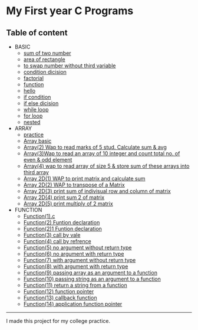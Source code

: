 # My First year C Programs
## Table of content
- BASIC
    - [sum of two number](./BASIC/1.%20sum%20two%20number.c)
    - [area of rectangle](./BASIC/3.%20area%20of%20rectangle%20.c)
    - [to swap number without third variable](./BASIC/4.%20to%20swap%20two%20%20no.%20without%20using%20third%20variable.c)
    - [condition dicision](./BASIC/condition%20dicision.c)
    - [factorial](./BASIC/factoriall.c)
    - [function](./BASIC/function.c)
    - [hello](./BASIC/hello.c)
    - [if condition](./BASIC/IF%20DICISION.C)
    - [if else dicision](./BASIC/IF%20ELSE%20dicision.c)
    - [while loop](./BASIC/loop%20(while).c)
    - [for loop](./BASIC/loop(for).c)
    - [nested](./BASIC/nested.c)
- ARRAY
    - [practice](./ARRAY/practice.c)
    - [Array basic](./ARRAY/Array(1).c)
    - [Array(2) Wap to read marks of 5 stud. Calculate sum & avg](./ARRAY/Array(2)%20Wap%20to%20read%20marks%20of%205%20stud.%20Calculate%20sum%20%26%20avg.c)   
    - [Array(3)Wap to read an array of 10 integer and count total no. of even & odd  element](./ARRAY/Array(3)Wap%20to%20read%20an%20array%20of%2010%20integer%20and%20count%20total%20no.%20of%20even%20%26%20odd%20%20element.c) 
    - [Array(4) wap to read array of size 5 & store sum of these arrays into third array](./ARRAY/Array(4)%20wap%20to%20read%20array%20of%20size%205%20%26%20store%20sum%20of%20these%20arrays%20into%20third%20array.c)
    - [Array 2D(1) WAP to print matrix and calculate sum](./ARRAY/Array%202D(1)%20WAP%20to%20print%20matrix%20and%20calculate%20sum.c)
    - [Array 2D(2) WAP to transpose of a Matrix](./ARRAY/Array%202D(2)%20WAP%20to%20transpose%20of%20a%20Matrix.c)
    - [Array 2D(3) print sum of indivisual row and column  of matrix](./ARRAY/Array%202D(3)%20print%20sum%20of%20indivisual%20row%20and%20column%20%20of%20matrix.c)
    - [Array 2D(4) print sum 2  of matrix](./ARRAY/Array%202D(4)%20print%20sum%202%20%20of%20matrix.c)
    - [Array 2D(5) print multiply of 2 matrix](./ARRAY/Array%202D(5)%20print%20multiply%20of%202%20matrix.c)
- FUNCTION
    - [Function(1).c](./FUNCTION/Function(1).c) 
    - [Function(2) Funtion declaration](./FUNCTION/Function(2)%20Funtion%20declaration.c) 
    - [Function(2)1 Funtion declaration](./FUNCTION/Function(2)1%20Funtion%20declaration.c)  
    - [Function(3) call by vale](./FUNCTION/Function(3)%20call%20by%20vale.c)
    - [Function(4) call by refrence](./FUNCTION/Function(4)%20call%20by%20refrence.c)
    - [Function(5) no argument without return type](./FUNCTION/Function(5)%20no%20argument%20without%20return%20type.c)
    - [Function(6) no argument with return type](./FUNCTION/Function(6)%20no%20argument%20with%20return%20type.c)
    - [Function(7) with argument without return type](./FUNCTION/Function(7)%20with%20argument%20without%20return%20type.c)
    - [Function(8) with argument with return type](./FUNCTION/Function(8)%20with%20argument%20with%20return%20type.c)
    - [Function(9) passing array as an  argument to a function](./FUNCTION/Function(9)%20passing%20array%20as%20an%20%20argument%20to%20a%20function.c)
    - [Function(10) passing string as an  argument to a function](./FUNCTION/Function(10)%20passing%20string%20as%20an%20%20argument%20to%20a%20function.c)
    - [Function(11) return a string from a function](./FUNCTION/Function(11)%20return%20a%20string%20from%20a%20function.c)
    - [Function(12)  function pointer](./FUNCTION/Function(12)%20%20function%20pointer.c)
    - [Function(13)   callback function ](./FUNCTION/Function(13)%20%20%20callback%20function%20.c)
    - [Function(14)   application function pointer ](./FUNCTION/Function(14)%20%20%20application%20function%20pointer%20.c)


---
I made this project for my college practice.